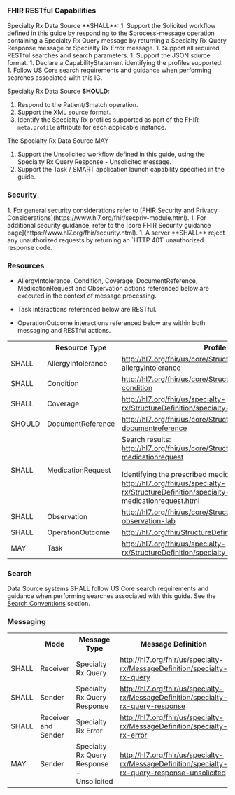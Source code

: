 <h3>FHIR RESTful Capabilities</h3>
Specialty Rx Data Source **SHALL**: 
1. Support the Solicited workflow defined in this guide by responding to the $process-message operation containing a Specialty Rx Query message by returning a Specialty Rx Query Response message or Specialty Rx Error message. 
1. Support all required RESTful searches and search parameters. 
1. Support the JSON source format. 
1. Declare a CapabilityStatement identifying the profiles supported.
1. Follow US Core search requirements and guidance when performing searches associated with this IG.

Specialty Rx Data Source **SHOULD**: 
1. Respond to the Patient/$match operation.  
1. Support the XML source format. 
1. Identify the Specialty Rx profiles supported as part of the FHIR `meta.profile` attribute for each applicable instance.

The Specialty Rx Data Source MAY 
1. Support the Unsolicited workflow defined in this guide, using the Specialty Rx Query Response - Unsolicited message. 
1. Support the Task / SMART application launch capability specified in the guide.

<h3>Security</h3>
1. For general security considerations refer to [FHIR Security and Privacy Considerations](https://www.hl7.org/fhir/secpriv-module.html). 
1. For additional security guidance, refer to the [core FHIR Security guidance page](https://www.hl7.org/fhir/security.html). 
1. A server **SHALL** reject any unauthorized requests by returning an `HTTP 401` unauthorized response code.

### Resources

- AllergyIntolerance, Condition, Coverage, DocumentReference, MedicationRequest and Observation actions referenced below are executed in the context of message processing. 

- Task interactions referenced below are RESTful. 

- OperationOutcome interactions referenced below are within both messaging and RESTful actions.

<table class="grid">
	<tbody>
		<tr>
			<th>
				<b></b>
			</th>
			<th>
				<b>Resource Type</b>
			</th>
			<th>
				<b>Profile</b>
			</th>
			<th>
				<b title="GET a resource (read interaction)">Read</b>
			</th>
			<th>
				<b title="GET all set of resources of the type (search interaction)">Search</b>
			</th>
			<th>
				<b title="PUT a new resource version (update interaction)">Update</b>
			</th>
			<th>
				<b title="POST a new resource (create interaction)">Create</b>
			</th>
		</tr>
		<tr>
			<td>SHALL</td>
            <td>AllergyIntolerance</td>
			<td>
				<a href="http://hl7.org/fhir/us/core/StructureDefinition/us-core-allergyintolerance">http://hl7.org/fhir/us/core/StructureDefinition/us-core-allergyintolerance</a>
			</td>
			<td>y</td>
			<td>y</td>
			<td></td>
			<td></td>
		</tr>
		<tr>
			<td>SHALL</td>
			<td>Condition</td>
			<td>
				<a href="http://hl7.org/fhir/us/core/StructureDefinition/us-core-condition">http://hl7.org/fhir/us/core/StructureDefinition/us-core-condition</a>
			</td>
			<td>y</td>
			<td>y</td>
			<td></td>
			<td></td>
		</tr>
		<tr>
			<td>SHALL</td>
			<td>Coverage</td>
			<td>
				<a href="http://hl7.org/fhir/us/specialty-rx/StructureDefinition/specialty-rx-coverage">http://hl7.org/fhir/us/specialty-rx/StructureDefinition/specialty-rx-coverage</a>
			</td>
			<td>y</td>
			<td>y</td>
			<td></td>
			<td></td>
		</tr>
		<tr>
			<td>SHOULD</td>
			<td>DocumentReference</td>
			<td>
				<a href="http://hlhttp://hl7.org/fhir/us/core/StructureDefinition/us-core-documentreference">http://hl7.org/fhir/us/core/StructureDefinition/us-core-documentreference</a>
			</td>
			<td>y</td>
			<td>y</td>
			<td></td>
			<td></td>
		</tr>
		<tr>
			<td>SHALL</td>
			<td>MedicationRequest</td>
			<td>
				Search results: <br /><a href="http://hl7.org/fhir/us/core/StructureDefinition/us-core-medicationrequest">http://hl7.org/fhir/us/core/StructureDefinition/us-core-medicationrequest</a>
                <br /><br />Identifying the prescribed medication in messaging: <br /><a href="StructureDefinition-specialty-rx-medicationrequest.html">http://hl7.org/fhir/us/specialty-rx/StructureDefinition/specialty-rx-medicationrequest.html</a>
			</td>
			<td>y</td>
			<td>y</td>
			<td></td>
			<td></td>
		</tr>
		<tr>
			<td>SHALL</td>
			<td>Observation</td>
			<td>
				<a href="http://hl7.org/fhir/us/core/StructureDefinition/us-core-observation-lab">http://hl7.org/fhir/us/core/StructureDefinition/us-core-observation-lab</a>
			</td>
			<td>y</td>
			<td>y</td>
			<td></td>
			<td></td>
		</tr>
		<tr>
			<td>SHALL</td>
			<td>OperationOutcome</td>
			<td>
				<a href="http://hl7.org/fhir/StructureDefinition/OperationOutcome">http://hl7.org/fhir/StructureDefinition/OperationOutcome</a>
			</td>
			<td>y</td>
			<td></td>
			<td></td>
			<td>y</td>
		</tr>
		<tr>
			<td>MAY</td>
			<td>Task</td>
			<td>
				<a href="http://hl7.org/fhir/us/specialty-rx/StructureDefinition/specialty-rx-task-smart-launch">http://hl7.org/fhir/us/specialty-rx/StructureDefinition/specialty-rx-task-smart-launch</a>
			</td>
			<td>y</td>
			<td></td>
			<td>y</td>
			<td>y</td>
		</tr>
	</tbody>
</table>
<h3>Search</h3>

Data Source systems SHALL follow US Core search requirements and guidance when performing searches associated with this guide. See the [Search Conventions](searches.html) section.

### Messaging

<table class="grid">
	<tbody>
		<tr>
			<th>
				<b></b>
			</th>
			<th>
				<b>Mode</b>
			</th>
			<th>
				<b>Message Type</b>
			</th>
			<th>
				<b>Message Definition</b>
			</th>
			<th>
				<b>Message Bundle</b>
			</th>
		</tr>
		<tr>
			<td>SHALL</td>
			<td>Receiver</td>
            <td>Specialty Rx Query</td>
			<td>
				<a href="MessageDefinition-specialty-rx-query.html">http://hl7.org/fhir/us/specialty-rx/MessageDefinition/specialty-rx-query</a>				
			</td>
			<td>
            <a href="StructureDefinition-specialty-rx-bundle-query.html">http://hl7.org/fhir/us/specialty-rx/StructureDefinition/specialty-rx-bundle-query</a>                
            </td>
		</tr>
		<tr>
			<td>SHALL</td>
			<td>Sender</td>
            <td>Specialty Rx Query Response</td>
			<td>
				<a href="MessageDefinition-specialty-rx-query-response.html">http://hl7.org/fhir/us/specialty-rx/MessageDefinition/specialty-rx-query-response</a>
			</td>
			<td>
            <a href="StructureDefinition-specialty-rx-bundle-query-response.html">http://hl7.org/fhir/us/specialty-rx/StructureDefinition/specialty-rx-bundle-query-response</a>                
            </td>
		</tr>
		<tr>
			<td>SHALL</td>
			<td>Receiver and Sender</td>
            <td>Specialty Rx Error</td>
			<td>
				<a href="MessageDefinition-specialty-rx-error.html">http://hl7.org/fhir/us/specialty-rx/MessageDefinition/specialty-rx-error</a>
			</td>
			<td>
            <a href="StructureDefinition-specialty-rx-bundle-error.html">http://hl7.org/fhir/us/specialty-rx/StructureDefinition/specialty-rx-bundle-error</a>                
            </td>
		</tr>
		<tr>
			<td>MAY</td>
			<td>Sender</td>
            <td>Specialty Rx Query Response - Unsolicited</td>
			<td>
				<a href="MessageDefinition-specialty-rx-query-response-unsolicited.html">http://hl7.org/fhir/us/specialty-rx/MessageDefinition/specialty-rx-query-response-unsolicited</a>
			</td>
			<td>
            <a href="StructureDefinition-specialty-rx-bundle-query-response-unsolicited.html">http://hl7.org/fhir/us/specialty-rx/StructureDefinition/specialty-rx-bundle-query-response-unsolicited</a>                
            </td>
		</tr>
	</tbody>
</table>

<br />